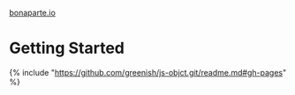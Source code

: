 [bonaparte.io](http://bonaparte.io)

# Getting Started

{% include "https://github.com/greenish/js-objct.git/readme.md#gh-pages" %}